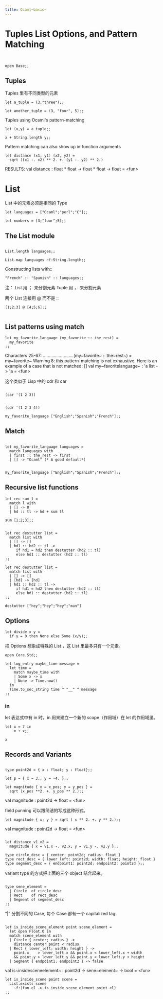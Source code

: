 ```yaml
---
title: Ocaml~basic~
---
```


Tuples List Options, and Pattern Matching
=========================================

``` {.ocaml}


open Base;;
```

Tuples
------

Tuples 里有不同类型的元素

``` {.ocaml}
let a_tuple = (3,"three");;

```

    let another_tuple = (3, "four", 5);;

Tuples using Ocaml's pattern-matching

``` {.ocaml .rundoc-block rundoc-language="ocaml" rundoc-results="output"}
let (x,y) = a_tuple;;
```

``` {.ocaml}
x + String.length y;;
```

Pattern matching can also show up in function arguments

``` {.ocaml}
let distance (x1, y1) (x2, y2) = 
  sqrt ((x1 -. x2) ** 2. +. (y1 -. y2) ** 2.)

```

RESULTS: val distance : float \* float -&gt; float \* float -&gt; float
= &lt;fun&gt;

List
====

List 中的元素必须是相同的 Type

``` {.ocaml}
let languages = ["Ocaml";"perl";"C"];;

```

``` {.ocaml}
let numbers = [3;"four";5];;

```

The List module
---------------

``` {.ocaml}

List.length languages;;

```

``` {.ocaml}
List.map languages ~f:String.length;;

```

Constructing lists with::

``` {.ocaml}
"French" :: "Spanish" :: languages;;

```

注： List 用 ； 来分割元素 Tuple 用 ， 来分割元素

两个 List 连接用 @ 而不是 ::

``` {.ocaml}
[1;2;3] @ [4;5;6];;


```

List patterns using match
-------------------------

``` {.ocaml}
let my_favorite_language (my_favorite :: the_rest) = 
  my_favorite
;;

```

Characters 25-67: .........................(my~favorite~ :: the~rest~) =
my~favorite~ Warning 8: this pattern-matching is not exhaustive. Here is
an example of a case that is not matched: \[\] val my~favoritelanguage~
: 'a list -&gt; 'a = &lt;fun&gt;

这个类似于 Lisp 中的 cdr 和 car

``` {.commonlisp}

(car '(1 2 3))

```

``` {.commonlisp}

(cdr '(1 2 3 4))

```

``` {.ocaml}
my_favorite_language ["English";"Spanish";"French"];;

```

Match
-----

``` {.ocaml}

let my_favorite_language languages = 
  match languages with
  | first :: the_rest -> first
  | [] -> "Ocaml" (* A good default*)

```

``` {.ocaml}

my_favorite_language ["English";"Spanish";"French"];;

```

Recursive list functions
------------------------

``` {.ocaml}
let rec sum l = 
  match l with
  | [] -> 0
  | hd :: tl -> hd + sum tl

```

``` {.ocaml}
sum [1;2;3];; 

```

``` {.ocaml}

let rec destutter list = 
  match list with
  | [] -> []
  | hd1 :: hd2 :: tl -> 
     if hd1 = hd2 then destutter (hd2 :: tl)
     else hd1 :: destutter (hd2 :: tl)
;;

```

``` {.ocaml}
let rec destutter list = 
  match list with
  | [] -> []
  | [hd] -> [hd]
  | hd1 :: hd2 :: tl ->
     if hd1 = hd2 then destutter (hd2 :: tl)
     else hd1 :: destutter (hd2 :: tl)
;;

```

``` {.ocaml}
destutter ["hey";"hey";"hey";"man"]

```

Options
-------

``` {.ocaml}
let divide x y = 
  if y = 0 then None else Some (x/y);;

```

把 Options 想象成特殊的 List ，这 List 里最多只有一个元素。

``` {.ocaml}
open Core.Std;;

let log_entry maybe_time message = 
  let time = 
    match maybe_time with
    | Some x -> x
    | None -> Time.now()
  in 
  Time.to_sec_string time ^ "__" ^ message
;;

```

### in

let 表达式中有 in 时，in 用来建立一个新的 scope（作用域）在 let
的作用域里。

``` {.ocaml}
let x = 7 in
    x + x;;

```

``` {.ocaml}
x
```

Records and Variants
--------------------

``` {.ocaml}

type point2d = { x : float; y : float};;

```

``` {.ocaml}
let p = { x = 3.; y = -4. };;

```

``` {.ocaml}
let magnitude { x = x_pos; y = y_pos } =
  sqrt (x_pos **2. +. y_pos ** 2.);;

```

val magnitude : point2d -&gt; float = &lt;fun&gt;

field punning 可以跟简洁的写成这种形式。

``` {.ocaml}
let magnitude { x; y } = sqrt ( x ** 2. +. y ** 2.);;

```

val magnitude : point2d -&gt; float = &lt;fun&gt;

``` {.ocaml}

let distance v1 v2 = 
  magnitude { x = v1.x -. v2.x; y = v1.y -. v2.y };;

```

``` {.ocaml}
type circle_desc = { center: point2d; radius: float }
type rect_desc = { lower_left: point2d; width: float; height: float }
type segment_desc = { endpoint1: point2d; endpoint2: point2d };;

```

variant type 的方式把上面的三个 object 结合起来。

``` {.ocaml}

type sene_element =
  | Circle  of circle_desc
  | Rect    of rect_desc
  | Segment of segment_desc
;;

```

“|” 分割不同的 Case, 每个 Case 都有一个 capitalized tag

``` {.ocaml}

let is_inside_scene_element point scene_element =
  let open Float.O in
  match scene_element with
  | Circle { center; radius } ->
    distance center point < radius
  | Rect { lower_left; width; height } ->
    point.x    > lower_left.x && point.x < lower_left.x + width
    && point.y > lower_left.y && point.y < lower_left.y + height
  | Segment { endpoint1; endpoint2 } -> false

```

val is~insidesceneelement~ : point2d -&gt; sene~element~ -&gt; bool =
&lt;fun&gt;

``` {.ocaml}
let is_inside_scene point scene = 
  List.exists scene
    ~f:(fun el -> is_inside_scene_element point el)
;;

```
